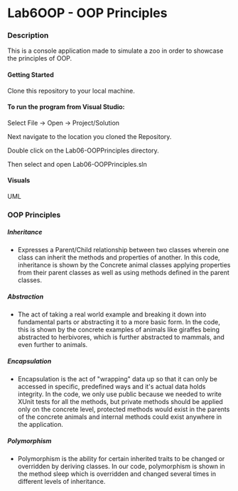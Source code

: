# Lab6OOP - OOP Principles
### Description
This is a console application made to simulate a zoo in order to showcase the principles of OOP.
#### Getting Started
Clone this repository to your local machine.

#### To run the program from Visual Studio:
Select File -> Open -> Project/Solution

Next navigate to the location you cloned the Repository.

Double click on the Lab06-OOPPrinciples directory.

Then select and open Lab06-OOPPrinciples.sln

#### Visuals
UML


### OOP Principles
##### Inheritance
- Expresses a Parent/Child relationship between two classes wherein one class can inherit the methods and properties of another. In this code, inheritance is shown by the Concrete animal classes applying properties from their parent classes as well as using methods defined in the parent classes.
##### Abstraction
- The act of taking a real world example and breaking it down into fundamental parts or abstracting it to a more basic form. In the code, this is shown by the concrete examples of animals like giraffes being abstracted to herbivores, which is further abstracted to mammals, and even further to animals.
##### Encapsulation
- Encapsulation is the act of "wrapping" data up so that it can only be accessed in specific, predefined ways and it's actual data holds integrity. In the code, we only use public because we needed to write XUnit tests for all the methods, but private methods should be applied only on the concrete level, protected methods would exist in the parents of the concrete animals and internal methods could exist anywhere in the application.
##### Polymorphism
- Polymorphism is the ability for certain inherited traits to be changed or overridden by deriving classes. In our code, polymorphism is shown in the method sleep which is overridden and changed several times in different levels of inheritance.